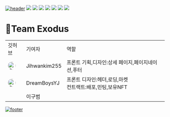 <a href="#">![header](https://capsule-render.vercel.app/api?type=waving&color=F8E2CF&height=200&animation=fadeIn&section=header&text=Team%20Exodus&fontSize=90)</a>
<a href="#"><img src="https://img.shields.io/badge/Html5-E34F26?style=for-the-badge&logo=Html5&logoColor=white"></a> <a href="#"><img src="https://img.shields.io/badge/Css3-1572B6?style=for-the-badge&logo=Css3&logoColor=white"></a> <a href="#"><img src="https://img.shields.io/badge/Javascript-F7DF1E?style=for-the-badge&logo=Javascript&logoColor=white"></a>
 <a href="#"><img src="https://img.shields.io/badge/React-61DAFB?style=for-the-badge&logo=React&logoColor=white"></a> <a href="#"><img src="https://img.shields.io/badge/Solidity-363636?style=for-the-badge&logo=Solidity&logoColor=white"></a> <a href="#"><img src="https://img.shields.io/badge/Remix-000000?style=for-the-badge&logo=Remix&logoColor=white"></a> <a href="#"><img src="https://img.shields.io/badge/Web3.js-F16822?style=for-the-badge&logo=Web3.js&logoColor=white"></a>
 
# :two_men_holding_hands:Team Exodus
<table>
  <tr>
    <td>깃허브</td>
    <td>기여자</td>
    <td>역할</td>
  </tr>
  <tr>
    <td><a href="https://github.com/jihwankim255"><img src="https://github.com/jihwankim255.png" alt="Contributor Name" width="25" style="border-radius: 50%" /></a></td>
    <td>Jihwankim255</td>
    <td>프론트 기획,디자인:상세 페이지,페이지네이션,푸터</td>
  </tr>
  <tr>
    <td><a href="https://github.com/DreamBoysYJ"><img src="https://github.com/DreamBoysYJ.png" alt="Contributor Name" width="25" style="border-radius: 50%" /></a></td>
    <td>DreamBoysYJ</td>
    <td>프론트 디자인:헤더,로딩,마켓<br>컨트랙트:배포,민팅,보유NFT</td>
  </tr>
  <tr>
    <td></td>
    <td>이구범</td>
    <td></td>
  </tr>
</table>









<a href="#">![footer](https://capsule-render.vercel.app/api?type=waving&color=F8E2CF&height=160&section=footer&fontSize=90)</a>
